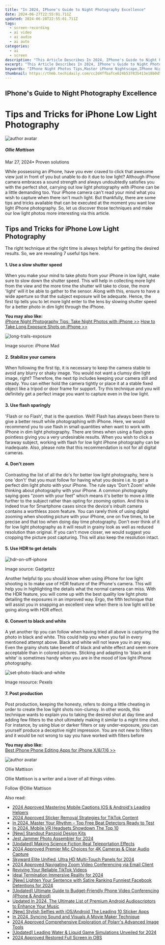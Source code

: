 ```yaml
---
title: "In 2024, IPhone's Guide to Night Photography Excellence"
date: 2024-06-27T22:55:01.711Z
updated: 2024-06-28T22:55:01.711Z
tags: 
  - screen-recording
  - ai video
  - ai audio
  - ai auto
categories: 
  - ai
  - screen
description: "This Article Describes In 2024, IPhone's Guide to Night Photography Excellence"
excerpt: "This Article Describes In 2024, IPhone's Guide to Night Photography Excellence"
keywords: "IPhone Night Photos Tips,Master iPhone Nightscape,IPhone Night Shot Secrets,ProiPhone Nocturnal Snap,Best iPhone Low Light Photography,Excellent iPhone Night Capture,IPhone Nighttime Perfect Photo"
thumbnail: https://thmb.techidaily.com/cc2d4ffbafce624b537835413e18b0d5bee03ddebe9cf76be61f42eab18cd22c.jpg
---
```


## IPhone's Guide to Night Photography Excellence

# Tips and Tricks for iPhone Low Light Photography

![author avatar](https://images.wondershare.com/filmora/article-images/ollie-mattison.jpg)

##### Ollie Mattison

 Mar 27, 2024• Proven solutions

 While possessing an iPhone, have you ever craved to click that awesome view just in front of you but unable to do it due to low light? Although iPhone camera embraces a sound strength and always undoubtedly satisfies you with the perfect shot, carrying out low light photography with iPhone can be a little demanding too. Your iPhone camera can't read your mind what you wish to capture when there isn't much light. But thankfully, there are some tips and tricks available that can be executed at the moment you want low light iPhone photography. So, let us discover those techniques and make our low light photos more interesting via this article.

## Tips and Tricks for iPhone Low Light Photography

 The right technique at the right time is always helpful for getting the desired results. So, we are revealing 7 useful tips here.

#### 1\.  Use a slow shutter speed

 When you make your mind to take photo from your iPhone in low light, make sure to slow down the shutter speed. This will help in collecting more light from the view and the more time the shutter will take to close, the more 'light' will it be able to gather to the sensor. Along with this, ensure to have a wide aperture so that the subject exposure will be adequate. Hence, the first tip tells you to let more light enter to the lens by slowing shutter speed for a better photo in dim light through the iPhone.

**You may also like:**  
[iPhone Night Photography Tips: Take Night Photos with iPhone >>](https://tools.techidaily.com/wondershare/filmora/download/)
[How to Take Long Exposure Shots on iPhone >>](https://tools.techidaily.com/wondershare/filmora/download/)

![long-trails-exposure](https://images.wondershare.com/filmora/article-images/long-trails-exposure.jpg)

 Image source: iPhone Mad

#### 2\.  Stabilize your camera

 When following the first tip, it is necessary to keep the camera stable to avoid any blurry or shaky image. You would not want a clumsy dim light image, right? Therefore, the next tip includes keeping your camera still and steady. You can either hold the camera tightly or place it at a stable fixed object like a tripod or door frame for support. Try this technique and you will definitely get a perfect image you want to capture even in the low light.

#### 3\.  Use flash sparingly

 'Flash or no Flash', that is the question. Well! Flash has always been there to give a better result while photographing with iPhone. Here, we would recommend you to use flash in small quantities when want to work with iPhone in dim light photography. There are times when using a flash goes pointless giving you a very undesirable results. When you wish to click a faraway subject, working with flash for low light iPhone photography can be inadequate. Also, please note that this recommendation is not for all digital cameras.

#### 4\.  Don't zoom

 Contrasting the list of all the do's for better low light photography, here is one 'don't' that you must follow for having what you desire i.e. to get a perfect dim light photo with your iPhone. The rule says 'Don't Zoom' while thinking about photography with your iPhone. A common photography saying goes “zoom with your feet” which means it's better to move a little further to the subject rather than opting for zooming option. And this is indeed true for Smartphone cases since the device's inbuilt camera contains a worthless zoom feature. You can rarely think of using digital zooming when shooting picture with your iPhone, one on five times, to be precise and that too when doing day time photography. Don't ever think of it for low light photography as it will result in grainy look as well as reduced resolution than original. If you can't move closer, we would suggest you cropping the picture post capturing. This will also keep the resolution intact.

#### 5\.  Use HDR to get details

![hdr-on-off-iphone](https://images.wondershare.com/filmora/article-images/hdr-on-off-iphone.jpg)

 Image source: Gadgetzz

 Another helpful tip you should know when using iPhone for low light shooting is to make use of HDR feature of the iPhone's camera. This will help you in highlighting the details what the normal camera can miss. With the HDR feature, you will come up with the best quality low light photo detailing the exposures in an improved way. Ergo, the fifth technique that will assist you in snapping an excellent view when there is low light will be going along with HDR effect.

#### 6\. Convert to black and white

 A yet another tip you can follow when having tried all above is capturing the photo in black and white. This could help you when you fail in every mentioned attempt above. Black and white will not leave you in any way. Even the grainy shots take benefit of black and white effect and seem more acceptable than in colored pictures. Sticking and adapting to 'black and white' is sometimes handy when you are in the mood of low light iPhone photography.

![set-photo-black-and-white](https://images.wondershare.com/filmora/article-images/set-photo-black-and-white.jpg)

 Image resource: Pexels

#### 7\. Post production

 Post production, keeping the honesty, refers to doing a little cheating in order to create the low light shots non-clumsy. In other words, this technique wants to explain you to taking the desired shot at day time and adding few filters to the shot ultimately making it similar to a night time shot. For instance, by using blue or darker filters or say under-exposure, you can yourself produce a deceptive night impression. You are not new to filters and it would be not wrong to say you have worked with filters before

**You may also like:**  
[Best iPhone Phone Editing Apps for iPhone X/8/7/6 >>](https://tools.techidaily.com/wondershare/filmora/download/)

![author avatar](https://images.wondershare.com/filmora/article-images/ollie-mattison.jpg)

Ollie Mattison

Ollie Mattison is a writer and a lover of all things video.

Follow @Ollie Mattison

<span class="atpl-alsoreadstyle">Also read:</span>
<div><ul>
<li><a href="https://extra-approaches.techidaily.com/2024-approved-mastering-mobile-captions-ios-and-androids-leading-helpers/"><u>2024 Approved  Mastering Mobile Captions  IOS & Android's Leading Helpers</u></a></li>
<li><a href="https://extra-approaches.techidaily.com/2024-approved-sticker-removal-strategies-for-tiktok-content/"><u>2024 Approved  Sticker Removal Strategies for TikTok Content</u></a></li>
<li><a href="https://extra-approaches.techidaily.com/in-2024-master-your-rhythm-top-free-beat-detectors-ready-to-test/"><u>In 2024, Master Your Rhythm – Top Free Beat Detectors Ready to Test</u></a></li>
<li><a href="https://extra-approaches.techidaily.com/in-2024-mobile-vr-headsets-showdown-the-top-10/"><u>In 2024, Mobile VR Headsets Showdown  The Top 10</u></a></li>
<li><a href="https://extra-approaches.techidaily.com/new-standout-panzoid-design-kits/"><u>[New] Standout Panzoid Design Kits</u></a></li>
<li><a href="https://extra-approaches.techidaily.com/jest-jammer-photo-assembler-for-2024/"><u>Jest Jammer  Photo Assembler for 2024</u></a></li>
<li><a href="https://extra-approaches.techidaily.com/updated-making-science-fiction-real-teleportation-effects/"><u>[Updated] Making Science Fiction Real  Teleportation Effects</u></a></li>
<li><a href="https://extra-approaches.techidaily.com/2024-approved-premier-mic-choices-for-4k-cameras-and-clear-audio-capture/"><u>2024 Approved  Premier Mic Choices for 4K Cameras & Clear Audio Capture</u></a></li>
<li><a href="https://extra-approaches.techidaily.com/skyward-elite-unified-ultra-hd-multi-touch-panels-for-2024/"><u>Skyward Elite  Unified, Ultra HD Multi-Touch Panels for 2024</u></a></li>
<li><a href="https://extra-approaches.techidaily.com/2024-approved-navigating-zoom-video-conferencing-via-email-client/"><u>2024 Approved  Navigating Zoom Video Conferencing via Email Client</u></a></li>
<li><a href="https://tiktok-clips.techidaily.com/reviving-your-reliable-tiktok-videos/"><u>Reviving Your Reliable TikTok Videos</u></a></li>
<li><a href="https://some-techniques.techidaily.com/ideal-termination-immersive-reality-for-2024/"><u>Ideal Termination  Immersive Reality for 2024</u></a></li>
<li><a href="https://facebook-video-content.techidaily.com/new-lighten-your-sentence-with-satire-ranking-funniest-facebook-detentions-for-2024/"><u>[New] Lighten Your Sentence with Satire  Ranking Funniest Facebook Detentions for 2024</u></a></li>
<li><a href="https://remote-screen-capture.techidaily.com/updated-ultimate-guide-to-budget-friendly-phone-video-conferencing-iphone-and-android/"><u>[Updated] Ultimate Guide to Budget-Friendly Phone Video Conferencing (iPhone & Android)</u></a></li>
<li><a href="https://audio-shaping.techidaily.com/updated-in-2024-the-ultimate-list-of-premium-android-audioscriptors-to-enhance-your-music/"><u>Updated In 2024, The Ultimate List of Premium Android Audioscriptors to Enhance Your Music</u></a></li>
<li><a href="https://some-approaches.techidaily.com/new-stylish-selfies-with-iosandroid-the-leading-10-sticker-apps/"><u>[New] Stylish Selfies with iOS/Android  The Leading 10 Sticker Apps</u></a></li>
<li><a href="https://some-guidance.techidaily.com/in-2024-syncing-sound-and-visuals-a-movie-maker-technique/"><u>In 2024, Syncing Sound and Visuals  A Movie Maker Technique</u></a></li>
<li><a href="https://extra-lessons.techidaily.com/2024-approved-comprehensive-exploration-of-polarrs-advanced-image-tools/"><u>2024 Approved  Comprehensive Exploration of Polarr's Advanced Image Tools</u></a></li>
<li><a href="https://screen-sharing-recording.techidaily.com/updated-leading-water-and-liquid-game-simulations-unveiled-for-2024/"><u>[Updated] Leading Water & Liquid Game Simulations Unveiled for 2024</u></a></li>
<li><a href="https://screen-sharing-recording.techidaily.com/2024-approved-restored-full-screen-in-obs/"><u>2024 Approved  Restored  Full Screen in OBS</u></a></li>
</ul></div>

<ins class="adsbygoogle"
      style="display:block"
      data-ad-client="ca-pub-7571918770474297"
      data-ad-slot="8358498916"
      data-ad-format="auto"
      data-full-width-responsive="true"></ins>